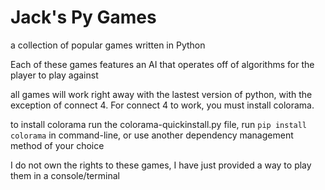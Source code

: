 # Jack's Py Games
a collection of popular games written in Python

Each of these games features an AI that operates off of algorithms for the player to play against

all games will work right away with the lastest version of python, with the exception of connect 4. For connect 4 to work, you must install colorama.

to install colorama run the colorama-quickinstall.py file, run `pip install colorama` in command-line, or use another dependency management method of your choice

I do not own the rights to these games, I have just provided a way to play them in a console/terminal
